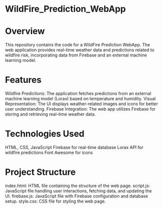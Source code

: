 # WildFire_Prediction_WebApp
# Overview
This repository contains the code for a WildFire Prediction WebApp. The web application provides real-time weather data and predictions related to wildfire risk, incorporating data from Firebase and an external machine learning model.

# Features
Wildfire Predictions: The application fetches predictions from an external machine learning model (Lorax) based on temperature and humidity.
Visual Representation: The UI displays weather-related images and icons for better user understanding.
Firebase Integration: The web app utilizes Firebase for storing and retrieving real-time weather data.

# Technologies Used
HTML, CSS, JavaScript
Firebase for real-time database
Lorax API for wildfire predictions
Font Awesome for icons

# Project Structure
index.html: HTML file containing the structure of the web page.
script.js: JavaScript file handling user interactions, fetching data, and updating the UI.
firebase.js: JavaScript file with Firebase configuration and database setup.
style.css: CSS file for styling the web page.

